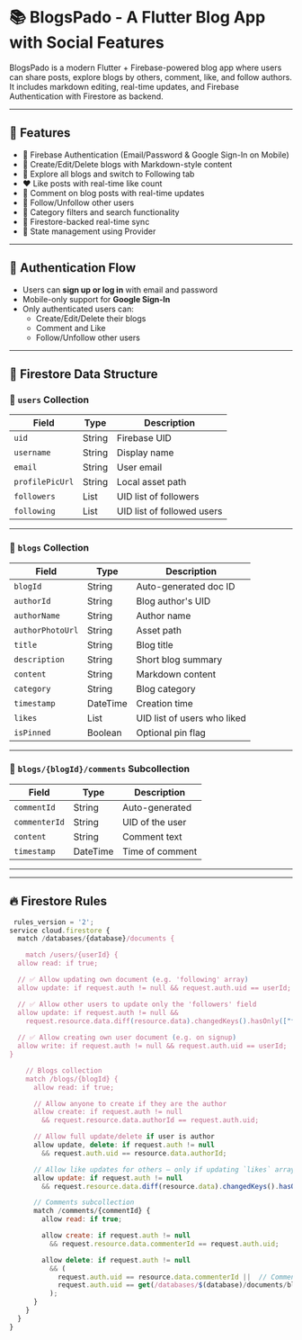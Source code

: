 # 📚 BlogsPado - A Flutter Blog App with Social Features

BlogsPado is a modern Flutter + Firebase-powered blog app where users can share posts, explore blogs by others, comment, like, and follow authors. It includes markdown editing, real-time updates, and Firebase Authentication with Firestore as backend.

---

## 🚀 Features

- 🔐 Firebase Authentication (Email/Password & Google Sign-In on Mobile)
- 📝 Create/Edit/Delete blogs with Markdown-style content
- 📂 Explore all blogs and switch to Following tab
- ❤️ Like posts with real-time like count
- 💬 Comment on blog posts with real-time updates
- 👥 Follow/Unfollow other users
- 🧭 Category filters and search functionality
- 📶 Firestore-backed real-time sync
- 🧠 State management using Provider

---

## 🔐 Authentication Flow

- Users can **sign up or log in** with email and password
- Mobile-only support for **Google Sign-In**
- Only authenticated users can:
  - Create/Edit/Delete their blogs
  - Comment and Like
  - Follow/Unfollow other users

---

## 🧱 Firestore Data Structure

### 📄 `users` Collection

| Field | Type | Description |
|---|---|---|
| `uid` | String | Firebase UID |
| `username` | String | Display name |
| `email` | String | User email |
| `profilePicUrl` | String | Local asset path |
| `followers` | List | UID list of followers |
| `following` | List | UID list of followed users |

---

### 📄 `blogs` Collection

| Field | Type | Description |
|---|---|---|
| `blogId` | String | Auto-generated doc ID |
| `authorId` | String | Blog author's UID |
| `authorName` | String | Author name |
| `authorPhotoUrl` | String | Asset path |
| `title` | String | Blog title |
| `description` | String | Short blog summary |
| `content` | String | Markdown content |
| `category` | String | Blog category |
| `timestamp` | DateTime | Creation time |
| `likes` | List | UID list of users who liked |
| `isPinned` | Boolean | Optional pin flag |

---

### 📄 `blogs/{blogId}/comments` Subcollection

| Field | Type | Description |
|---|---|---|
| `commentId` | String | Auto-generated |
| `commenterId` | String | UID of the user |
| `content` | String | Comment text |
| `timestamp` | DateTime | Time of comment |

---

---

## 🔥 Firestore Rules

```js
 rules_version = '2';
service cloud.firestore {
  match /databases/{database}/documents {

    match /users/{userId} {
  allow read: if true;

  // ✅ Allow updating own document (e.g. 'following' array)
  allow update: if request.auth != null && request.auth.uid == userId;

  // ✅ Allow other users to update only the 'followers' field
  allow update: if request.auth != null &&
    request.resource.data.diff(resource.data).changedKeys().hasOnly(["followers"]);
    
  // ✅ Allow creating own user document (e.g. on signup)
  allow write: if request.auth != null && request.auth.uid == userId;
}

    // Blogs collection
    match /blogs/{blogId} {
      allow read: if true;

      // Allow anyone to create if they are the author
      allow create: if request.auth != null
        && request.resource.data.authorId == request.auth.uid;

      // Allow full update/delete if user is author
      allow update, delete: if request.auth != null
        && request.auth.uid == resource.data.authorId;

      // Allow like updates for others — only if updating `likes` array
      allow update: if request.auth != null
        && request.resource.data.diff(resource.data).changedKeys().hasOnly(["likes"]);

      // Comments subcollection
      match /comments/{commentId} {
        allow read: if true;

        allow create: if request.auth != null
          && request.resource.data.commenterId == request.auth.uid;

        allow delete: if request.auth != null
          && (
            request.auth.uid == resource.data.commenterId ||  // Comment author
            request.auth.uid == get(/databases/$(database)/documents/blogs/$(blogId)).data.authorId  // Blog owner
          );
      }
    }
  }
}
 

